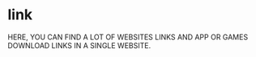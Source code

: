 # link
HERE, YOU CAN FIND A LOT OF WEBSITES LINKS AND APP OR GAMES DOWNLOAD LINKS IN A SINGLE WEBSITE.
